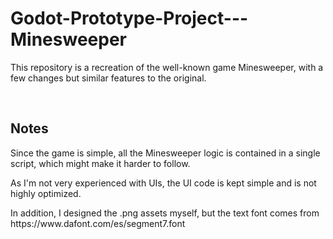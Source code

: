 # Godot-Prototype-Project---Minesweeper
<p>This repository is a recreation of the well-known game Minesweeper, with a few changes but similar features to the original.</p>
<br>

## Notes
<p>Since the game is simple, all the Minesweeper logic is contained in a single script, which might make it harder to follow.</p>
<p>As I'm not very experienced with UIs, the UI code is kept simple and is not highly optimized.</p>
<p>In addition, I designed the .png assets myself, but the text font comes from https://www.dafont.com/es/segment7.font</p>
<br>
